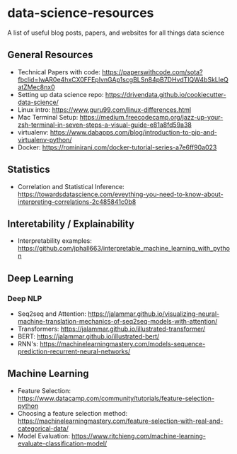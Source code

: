# data-science-resources
A list of useful blog posts, papers, and websites for all things data science

## General Resources
- Technical Papers with code: https://paperswithcode.com/sota?fbclid=IwAR0e4hxCX0FFEpIvnGAp1scgBLSn84pB7DHvdTlQW4bSkLleQatZMec8nx0
- Setting up data science repo: https://drivendata.github.io/cookiecutter-data-science/ 
- Linux intro: https://www.guru99.com/linux-differences.html
- Mac Terminal Setup: https://medium.freecodecamp.org/jazz-up-your-zsh-terminal-in-seven-steps-a-visual-guide-e81a8fd59a38
- virtualenv: https://www.dabapps.com/blog/introduction-to-pip-and-virtualenv-python/
- Docker: https://rominirani.com/docker-tutorial-series-a7e6ff90a023

## Statistics
- Correlation and Statistical Inference: https://towardsdatascience.com/eveything-you-need-to-know-about-interpreting-correlations-2c485841c0b8

## Interetability / Explainability
- Interpretability examples: https://github.com/jphall663/interpretable_machine_learning_with_python

## Deep Learning

### Deep NLP
- Seq2seq and Attention: https://jalammar.github.io/visualizing-neural-machine-translation-mechanics-of-seq2seq-models-with-attention/
- Transformers: https://jalammar.github.io/illustrated-transformer/ 
- BERT: https://jalammar.github.io/illustrated-bert/ 
- RNN's: https://machinelearningmastery.com/models-sequence-prediction-recurrent-neural-networks/

## Machine Learning
- Feature Selection: https://www.datacamp.com/community/tutorials/feature-selection-python
- Choosing a feature selection method: https://machinelearningmastery.com/feature-selection-with-real-and-categorical-data/
- Model Evaluation: https://www.ritchieng.com/machine-learning-evaluate-classification-model/
